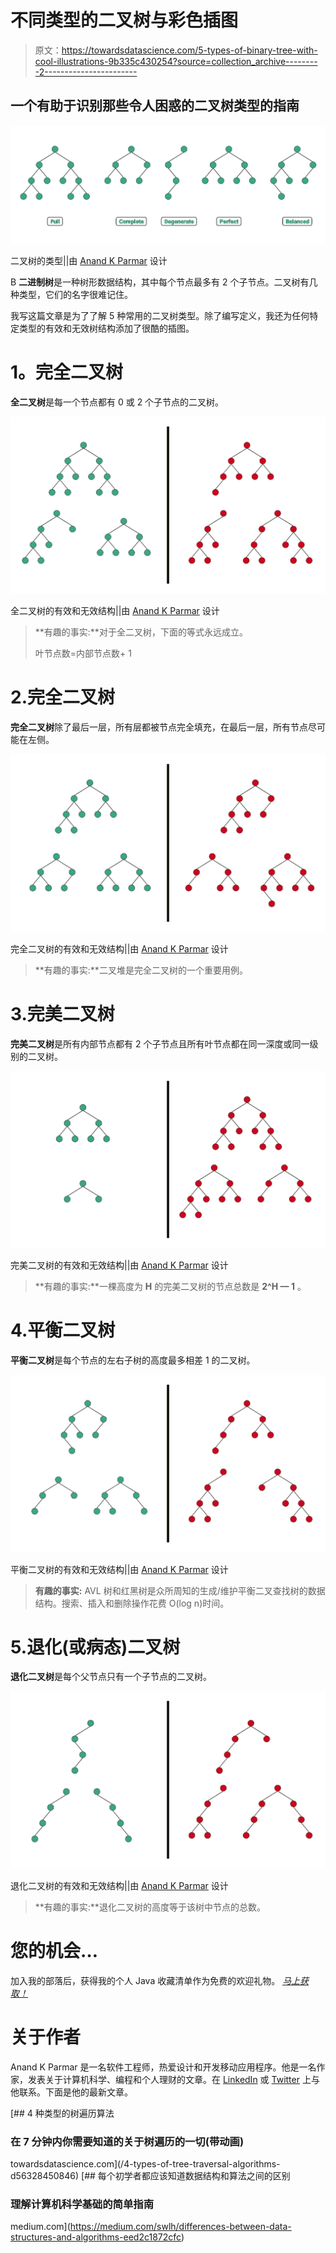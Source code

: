 # 不同类型的二叉树与彩色插图

> 原文：<https://towardsdatascience.com/5-types-of-binary-tree-with-cool-illustrations-9b335c430254?source=collection_archive---------2----------------------->

## 一个有助于识别那些令人困惑的二叉树类型的指南

![](img/2c37b4147f135e4a8f54f23cb21de85f.png)

二叉树的类型||由 [Anand K Parmar](https://medium.com/u/bafde9c53431?source=post_page-----9b335c430254--------------------------------) 设计

B **二进制树**是一种树形数据结构，其中每个节点最多有 2 个子节点。二叉树有几种类型，它们的名字很难记住。

我写这篇文章是为了了解 5 种常用的二叉树类型。除了编写定义，我还为任何特定类型的有效和无效树结构添加了很酷的插图。

# **1。完全二叉树**

**全二叉树**是每一个节点都有 0 或 2 个子节点的二叉树。

![](img/14d28b8c188a6b092d8d8ba65457feb6.png)

全二叉树的有效和无效结构||由 [Anand K Parmar](https://medium.com/u/bafde9c53431?source=post_page-----9b335c430254--------------------------------) 设计

> **有趣的事实:**对于全二叉树，下面的等式永远成立。
> 
> 叶节点数=内部节点数+ 1

# 2.完全二叉树

**完全二叉树**除了最后一层，所有层都被节点完全填充，在最后一层，所有节点尽可能在左侧。

![](img/db4c6c9e9634ffda106146ae9160cb74.png)

完全二叉树的有效和无效结构||由 [Anand K Parmar](https://medium.com/u/bafde9c53431?source=post_page-----9b335c430254--------------------------------) 设计

> **有趣的事实:**二叉堆是完全二叉树的一个重要用例。

# 3.完美二叉树

**完美二叉树**是所有内部节点都有 2 个子节点且所有叶节点都在同一深度或同一级别的二叉树。

![](img/60983b495422cc1d70db7a8a5d246351.png)

完美二叉树的有效和无效结构||由 [Anand K Parmar](https://medium.com/u/bafde9c53431?source=post_page-----9b335c430254--------------------------------) 设计

> **有趣的事实:**一棵高度为 **H** 的完美二叉树的节点总数是 **2^H — 1** 。

# 4.平衡二叉树

**平衡二叉树**是每个节点的左右子树的高度最多相差 1 的二叉树。

![](img/cc238efa9a0594ff76c6a9a84e2c4c2a.png)

平衡二叉树的有效和无效结构||由 [Anand K Parmar](https://medium.com/u/bafde9c53431?source=post_page-----9b335c430254--------------------------------) 设计

> **有趣的事实:** AVL 树和红黑树是众所周知的生成/维护平衡二叉查找树的数据结构。搜索、插入和删除操作花费 O(log n)时间。

# 5.退化(或病态)二叉树

**退化二叉树**是每个父节点只有一个子节点的二叉树。

![](img/073776cb52e4cb0ceb1e73a48a9a75e8.png)

退化二叉树的有效和无效结构||由 [Anand K Parmar](https://medium.com/u/bafde9c53431?source=post_page-----9b335c430254--------------------------------) 设计

> **有趣的事实:**退化二叉树的高度等于该树中节点的总数。

# 您的机会…

加入我的部落后，获得我的个人 Java 收藏清单作为免费的欢迎礼物。 [*马上获取！*](https://mailchi.mp/809aa58bc248/anandkparmar)

# 关于作者

Anand K Parmar 是一名软件工程师，热爱设计和开发移动应用程序。他是一名作家，发表关于计算机科学、编程和个人理财的文章。在 [LinkedIn](https://www.linkedin.com/in/anandkparmar/) 或 [Twitter](https://twitter.com/anandkparmar_) 上与他联系。下面是他的最新文章。

[](/4-types-of-tree-traversal-algorithms-d56328450846) [## 4 种类型的树遍历算法

### 在 7 分钟内你需要知道的关于树遍历的一切(带动画)

towardsdatascience.com](/4-types-of-tree-traversal-algorithms-d56328450846) [](https://medium.com/swlh/differences-between-data-structures-and-algorithms-eed2c1872cfc) [## 每个初学者都应该知道数据结构和算法之间的区别

### 理解计算机科学基础的简单指南

medium.com](https://medium.com/swlh/differences-between-data-structures-and-algorithms-eed2c1872cfc)